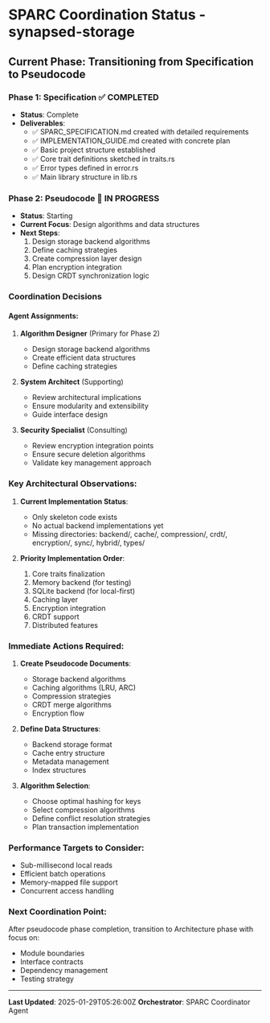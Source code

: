 # SPARC Coordination Status - synapsed-storage

## Current Phase: Transitioning from Specification to Pseudocode

### Phase 1: Specification ✅ COMPLETED
- **Status**: Complete
- **Deliverables**:
  - ✅ SPARC_SPECIFICATION.md created with detailed requirements
  - ✅ IMPLEMENTATION_GUIDE.md created with concrete plan
  - ✅ Basic project structure established
  - ✅ Core trait definitions sketched in traits.rs
  - ✅ Error types defined in error.rs
  - ✅ Main library structure in lib.rs

### Phase 2: Pseudocode 🔄 IN PROGRESS
- **Status**: Starting
- **Current Focus**: Design algorithms and data structures
- **Next Steps**:
  1. Design storage backend algorithms
  2. Define caching strategies
  3. Create compression layer design
  4. Plan encryption integration
  5. Design CRDT synchronization logic

### Coordination Decisions

#### Agent Assignments:
1. **Algorithm Designer** (Primary for Phase 2)
   - Design storage backend algorithms
   - Create efficient data structures
   - Define caching strategies
   
2. **System Architect** (Supporting)
   - Review architectural implications
   - Ensure modularity and extensibility
   - Guide interface design

3. **Security Specialist** (Consulting)
   - Review encryption integration points
   - Ensure secure deletion algorithms
   - Validate key management approach

### Key Architectural Observations:

1. **Current Implementation Status**:
   - Only skeleton code exists
   - No actual backend implementations yet
   - Missing directories: backend/, cache/, compression/, crdt/, encryption/, sync/, hybrid/, types/

2. **Priority Implementation Order**:
   1. Core traits finalization
   2. Memory backend (for testing)
   3. SQLite backend (for local-first)
   4. Caching layer
   5. Encryption integration
   6. CRDT support
   7. Distributed features

### Immediate Actions Required:

1. **Create Pseudocode Documents**:
   - Storage backend algorithms
   - Caching algorithms (LRU, ARC)
   - Compression strategies
   - CRDT merge algorithms
   - Encryption flow

2. **Define Data Structures**:
   - Backend storage format
   - Cache entry structure
   - Metadata management
   - Index structures

3. **Algorithm Selection**:
   - Choose optimal hashing for keys
   - Select compression algorithms
   - Define conflict resolution strategies
   - Plan transaction implementation

### Performance Targets to Consider:
- Sub-millisecond local reads
- Efficient batch operations
- Memory-mapped file support
- Concurrent access handling

### Next Coordination Point:
After pseudocode phase completion, transition to Architecture phase with focus on:
- Module boundaries
- Interface contracts
- Dependency management
- Testing strategy

---

**Last Updated**: 2025-01-29T05:26:00Z
**Orchestrator**: SPARC Coordinator Agent